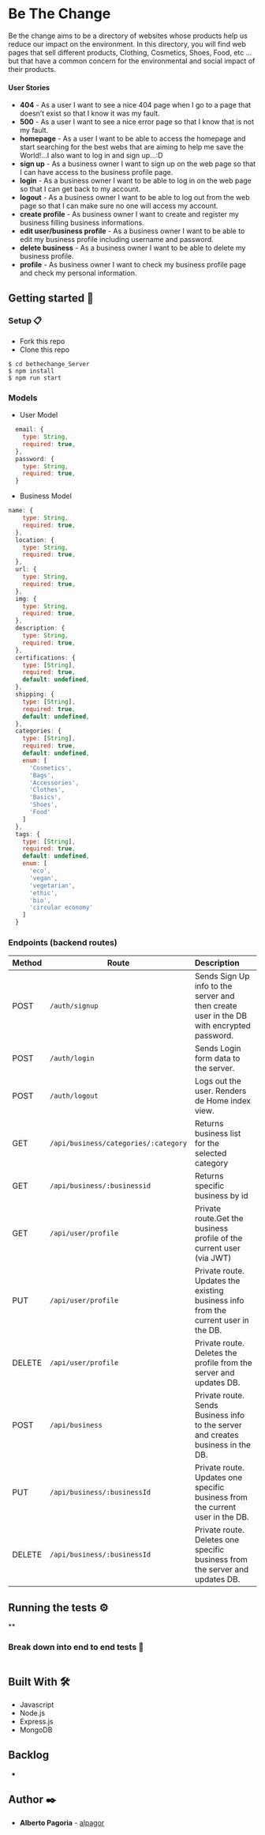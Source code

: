# Be The Change

Be the change aims to be a directory of websites whose products help us reduce our impact on the environment.
In this directory, you will find web pages that sell different products, Clothing, Cosmetics, Shoes, Food, etc ... but that have a common concern for the environmental and social impact of their products.

#### User Stories

- **404** - As a user I want to see a nice 404 page when I go to a page that doesn’t exist so that I know it was my fault.
- **500** - As a user I want to see a nice error page so that I know that is not my fault.
- **homepage** - As a user I want to be able to access the homepage and start searching for the best webs that are aiming to help me save the World!...I also want to log in and sign up...:D
- **sign up** - As a business owner I want to sign up on the web page so that I can have access to the business profile page.
- **login** - As a business owner I want to be able to log in on the web page so that I can get back to my account.
- **logout** - As a business owner I want to be able to log out from the web page so that I can make sure no one will access my account.
- **create profile** - As business owner I want to create and register my business filling business informations.
- **edit user/business profile** - As a business owner I want to be able to edit my business profile including username and password.
- **delete business** - As a business owner I want to be able to delete my business profile.
- **profile** - As business owner I want to check my business profile page and check my personal information.

## Getting started 🚀

### Setup 📋

- Fork this repo
- Clone this repo

```
$ cd bethechange_Server
$ npm install
$ npm run start
```

### Models

- User Model

```javascript
  email: {
    type: String,
    required: true,
  },
  password: {
    type: String,
    required: true,
  }
```

- Business Model

```javascript
name: {
    type: String,
    required: true,
  },
  location: {
    type: String,
    required: true,
  },
  url: {
    type: String,
    required: true,
  },
  img: {
    type: String,
    required: true,
  },
  description: {
    type: String,
    required: true,
  },
  certifications: {
    type: [String],
    required: true,
    default: undefined,
  },
  shipping: {
    type: [String],
    required: true,
    default: undefined,
  },
  categories: {
    type: [String],
    required: true,
    default: undefined,
    enum: [
      'Cosmetics',
      'Bags',
      'Accessories',
      'Clothes',
      'Basics',
      'Shoes',
      'Food'
    ]
  },
  tags: {
    type: [String],
    required: true,
    default: undefined,
    enum: [
      'eco',
      'vegan',
      'vegetarian',
      'ethic',
      'bio',
      'circular economy'
    ]
  }
```

### Endpoints (backend routes)

| Method | Route                                | Description                                                                              |
| ------ | ------------------------------------ | :--------------------------------------------------------------------------------------- |
| POST   | `/auth/signup`                       | Sends Sign Up info to the server and then create user in the DB with encrypted password. |
| POST   | `/auth/login`                        | Sends Login form data to the server.                                                     |
| POST   | `/auth/logout`                       | Logs out the user. Renders de Home index view.                                           |
| GET    | `/api/business/categories/:category` | Returns business list for the selected category                                          |
| GET    | `/api/business/:businessid`          | Returns specific business by id                                                          |
| GET    | `/api/user/profile`                  | Private route.Get the business profile of the current user (via JWT)                     |
| PUT    | `/api/user/profile`                  | Private route. Updates the existing business info from the current user in the DB.       |
| DELETE | `/api/user/profile`                  | Private route. Deletes the profile from the server and updates DB.                       |
| POST   | `/api/business`                      | Private route. Sends Business info to the server and creates business in the DB.         |
| PUT    | `/api/business/:businessId`          | Private route. Updates one specific business from the current user in the DB.            |
| DELETE | `/api/business/:businessId`          | Private route. Deletes one specific business from the server and updates DB.             |

## Running the tests ⚙️

\*\*

### Break down into end to end tests 🔩

```

```

## Built With 🛠️

- Javascript
- Node.js
- Express.js
- MongoDB

## Backlog

-

## Author ✒️

- **Alberto Pagoria** - [alpagor](https://github.com/alpagor)
